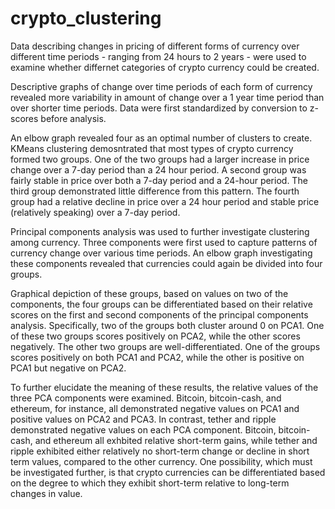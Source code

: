 # crypto_clustering
Data describing changes in pricing of different forms of currency over different time periods - ranging from 24 hours to 2 years - were used to examine whether differnet categories of crypto currency could be created. 

Descriptive graphs of change over time periods of each form of currency revealed more variability in amount of change over a 1 year time period than over shorter time periods. Data were first standardized by conversion to z-scores before analysis.

An elbow graph revealed four as an optimal number of clusters to create. KMeans clustering demosntrated that most types of crypto currency formed two groups. One of the two groups had a larger increase in price change over a 7-day period than a 24 hour period. A second group was fairly stable in price over both a 7-day period and a 24-hour period. The third group demonstrated little difference from this pattern. The fourth group had a relative decline in price over a 24 hour period and stable price (relatively speaking) over a 7-day period.

Principal components analysis was used to further investigate clustering among currency. Three components were first used to capture patterns of currency change over various time periods. An elbow graph investigating these components revealed that currencies could again be divided into four groups.

Graphical depiction of these groups, based on values on two of the components, the four groups can be differentiated based on their relative scores on the first and second components of the principal components analysis. Specifically, two of the groups both cluster around 0 on PCA1. One of these two groups scores positively on PCA2, while the other scores negatively. The other two groups are well-differentiated. One of the groups scores positively on both PCA1 and PCA2, while the other is positive on PCA1 but negative on PCA2. 

To further elucidate the meaning of these results, the relative values of the three PCA components were examined. Bitcoin, bitcoin-cash, and ethereum, for instance, all demonstrated negative values on PCA1 and positive values on PCA2 and PCA3. In contrast, tether and ripple demonstrated negative values on each PCA component. Bitcoin, bitcoin-cash, and ethereum all exhbited relative short-term gains, while tether and ripple exhibited either relatively no short-term change or decline in short term values, compared to the other currency. One possibility, which must be investigated further, is that crypto currencies can be differentiated based on the degree to which they exhibit short-term relative to long-term changes in value.  
